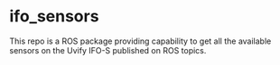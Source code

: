 # ifo_sensors
This repo is a ROS package providing capability to get all the available sensors on the Uvify IFO-S published on ROS topics.